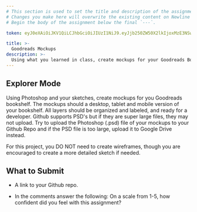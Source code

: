 ```yaml
---
# This section is used to set the title and description of the assignment on Newline. Do not edit `token`.
# Changes you make here will overwrite the existing content on Newline when synced via Github.
# Begin the body of the assignment below the final `---`.

token: eyJ0eXAiOiJKV1QiLCJhbGciOiJIUzI1NiJ9.eyJjb250ZW50X2lkIjoxMzE3NSwiY29udGVudF90eXBlIjoiQXNzaWdubWVudCJ9.MBGCP0WooPlzTTtvuArdLhgvluVyLeLdU_tiyQ6XJyw

title: >-
  Goodreads Mockups
description: >-
  Using what you learned in class, create mockups for your Goodreads Bookshelf
---
```

## Explorer Mode
Using Photoshop and your sketches, create mockups for you Goodreads bookshelf. The mockups should a desktop, tablet and mobile version of your bookshelf. All layers should be organized and labeled, and ready for a developer. Github supports PSD's but if they are super large files, they may not upload. Try to upload the Photoshop (.psd) file of your mockups to your Github Repo and if the PSD file is too large, upload it to Google Drive instead.

For this project, you DO NOT need to create wireframes, though you are encouraged to create a more detailed sketch if needed.

## What to Submit
- A link to your Github repo.

- In the comments answer the following: On a scale from 1-5, how confident did you feel with this assignment? 

